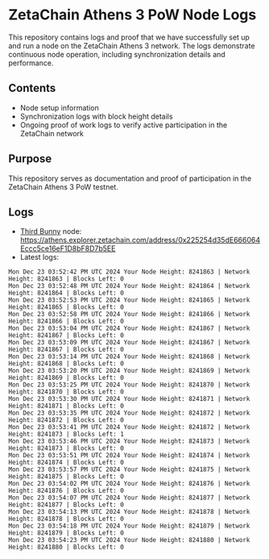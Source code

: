# ZetaChain Athens 3 PoW Node Logs
This repository contains logs and proof that we have successfully set up and run a node on the ZetaChain Athens 3 network. The logs demonstrate continuous node operation, including synchronization details and performance.

## Contents
- Node setup information
- Synchronization logs with block height details
- Ongoing proof of work logs to verify active participation in the ZetaChain network

## Purpose
This repository serves as documentation and proof of participation in the ZetaChain Athens 3 PoW testnet.

## Logs

- [Third Bunny](https://thirdbunny.xyz/) node: https://athens.explorer.zetachain.com/address/0x225254d35dE666064Eccc5ce16eF1D8bF8D7b5EE
- Latest logs:
```
Mon Dec 23 03:52:42 PM UTC 2024 Your Node Height: 8241863 | Network Height: 8241863 | Blocks Left: 0
Mon Dec 23 03:52:48 PM UTC 2024 Your Node Height: 8241864 | Network Height: 8241864 | Blocks Left: 0
Mon Dec 23 03:52:53 PM UTC 2024 Your Node Height: 8241865 | Network Height: 8241865 | Blocks Left: 0
Mon Dec 23 03:52:58 PM UTC 2024 Your Node Height: 8241866 | Network Height: 8241866 | Blocks Left: 0
Mon Dec 23 03:53:04 PM UTC 2024 Your Node Height: 8241867 | Network Height: 8241867 | Blocks Left: 0
Mon Dec 23 03:53:09 PM UTC 2024 Your Node Height: 8241867 | Network Height: 8241867 | Blocks Left: 0
Mon Dec 23 03:53:14 PM UTC 2024 Your Node Height: 8241868 | Network Height: 8241868 | Blocks Left: 0
Mon Dec 23 03:53:20 PM UTC 2024 Your Node Height: 8241869 | Network Height: 8241869 | Blocks Left: 0
Mon Dec 23 03:53:25 PM UTC 2024 Your Node Height: 8241870 | Network Height: 8241870 | Blocks Left: 0
Mon Dec 23 03:53:30 PM UTC 2024 Your Node Height: 8241871 | Network Height: 8241871 | Blocks Left: 0
Mon Dec 23 03:53:35 PM UTC 2024 Your Node Height: 8241872 | Network Height: 8241872 | Blocks Left: 0
Mon Dec 23 03:53:41 PM UTC 2024 Your Node Height: 8241872 | Network Height: 8241873 | Blocks Left: 1
Mon Dec 23 03:53:46 PM UTC 2024 Your Node Height: 8241873 | Network Height: 8241873 | Blocks Left: 0
Mon Dec 23 03:53:51 PM UTC 2024 Your Node Height: 8241874 | Network Height: 8241874 | Blocks Left: 0
Mon Dec 23 03:53:57 PM UTC 2024 Your Node Height: 8241875 | Network Height: 8241875 | Blocks Left: 0
Mon Dec 23 03:54:02 PM UTC 2024 Your Node Height: 8241876 | Network Height: 8241876 | Blocks Left: 0
Mon Dec 23 03:54:07 PM UTC 2024 Your Node Height: 8241877 | Network Height: 8241877 | Blocks Left: 0
Mon Dec 23 03:54:13 PM UTC 2024 Your Node Height: 8241878 | Network Height: 8241878 | Blocks Left: 0
Mon Dec 23 03:54:18 PM UTC 2024 Your Node Height: 8241879 | Network Height: 8241879 | Blocks Left: 0
Mon Dec 23 03:54:23 PM UTC 2024 Your Node Height: 8241880 | Network Height: 8241880 | Blocks Left: 0
```
